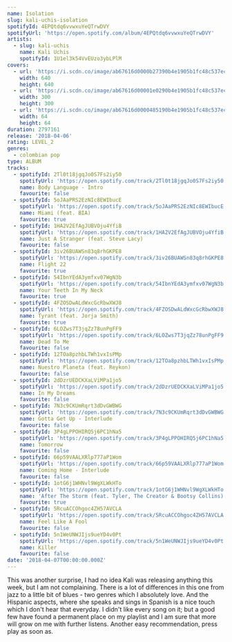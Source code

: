```yaml
---
name: Isolation
slug: kali-uchis-isolation
spotifyId: 4EPQtdq6vvwxuYeQTrwDVY
spotifyUrl: 'https://open.spotify.com/album/4EPQtdq6vvwxuYeQTrwDVY'
artists:
  - slug: kali-uchis
    name: Kali Uchis
    spotifyId: 1U1el3k54VvEUzo3ybLPlM
covers:
  - url: 'https://i.scdn.co/image/ab67616d0000b27390b4e1905b1fc48c537ec053'
    width: 640
    height: 640
  - url: 'https://i.scdn.co/image/ab67616d00001e0290b4e1905b1fc48c537ec053'
    width: 300
    height: 300
  - url: 'https://i.scdn.co/image/ab67616d0000485190b4e1905b1fc48c537ec053'
    width: 64
    height: 64
duration: 2797161
release: '2018-04-06'
rating: LEVEL_2
genres:
  - colombian pop
type: ALBUM
tracks:
  - spotifyId: 2Tl0t18jgqJo0S7Fs2iy50
    spotifyUrl: 'https://open.spotify.com/track/2Tl0t18jgqJo0S7Fs2iy50'
    name: Body Language - Intro
    favourite: false
  - spotifyId: 5oJAaPRS2EzNIc8EWIbucE
    spotifyUrl: 'https://open.spotify.com/track/5oJAaPRS2EzNIc8EWIbucE'
    name: Miami (feat. BIA)
    favourite: true
  - spotifyId: 1HA2V2EfAgJUBVOju4YfiB
    spotifyUrl: 'https://open.spotify.com/track/1HA2V2EfAgJUBVOju4YfiB'
    name: Just A Stranger (feat. Steve Lacy)
    favourite: false
  - spotifyId: 3iv26BUAWSn83q8rhGKPE8
    spotifyUrl: 'https://open.spotify.com/track/3iv26BUAWSn83q8rhGKPE8'
    name: Flight 22
    favourite: true
  - spotifyId: 54IbnYEdA3ymfxv07WgN3b
    spotifyUrl: 'https://open.spotify.com/track/54IbnYEdA3ymfxv07WgN3b'
    name: Your Teeth In My Neck
    favourite: true
  - spotifyId: 4FZOSDwALdWxcGcRbwXWJ8
    spotifyUrl: 'https://open.spotify.com/track/4FZOSDwALdWxcGcRbwXWJ8'
    name: Tyrant (feat. Jorja Smith)
    favourite: true
  - spotifyId: 6LOZws7T3jqZz78unPgFF9
    spotifyUrl: 'https://open.spotify.com/track/6LOZws7T3jqZz78unPgFF9'
    name: Dead To Me
    favourite: false
  - spotifyId: 12TOa8pzhbLTWh1vxIsPMp
    spotifyUrl: 'https://open.spotify.com/track/12TOa8pzhbLTWh1vxIsPMp'
    name: Nuestro Planeta (feat. Reykon)
    favourite: false
  - spotifyId: 2dDzrUEDCKXaLViMPa1jo5
    spotifyUrl: 'https://open.spotify.com/track/2dDzrUEDCKXaLViMPa1jo5'
    name: In My Dreams
    favourite: false
  - spotifyId: 7N3c9CKUmRqrt3dDvGWBWG
    spotifyUrl: 'https://open.spotify.com/track/7N3c9CKUmRqrt3dDvGWBWG'
    name: Gotta Get Up - Interlude
    favourite: false
  - spotifyId: 3P4gLPPOHIRQ5j6PC1hNa5
    spotifyUrl: 'https://open.spotify.com/track/3P4gLPPOHIRQ5j6PC1hNa5'
    name: Tomorrow
    favourite: false
  - spotifyId: 66p59VAALXRlp777aP1Wom
    spotifyUrl: 'https://open.spotify.com/track/66p59VAALXRlp777aP1Wom'
    name: Coming Home - Interlude
    favourite: false
  - spotifyId: 1otG6j1WHNvl9WgXLWkHTo
    spotifyUrl: 'https://open.spotify.com/track/1otG6j1WHNvl9WgXLWkHTo'
    name: 'After The Storm (feat. Tyler, The Creator & Bootsy Collins)'
    favourite: true
  - spotifyId: 5RcuACCOhgoc4ZH57AVCLA
    spotifyUrl: 'https://open.spotify.com/track/5RcuACCOhgoc4ZH57AVCLA'
    name: Feel Like A Fool
    favourite: false
  - spotifyId: 5n1WeUNWJIjs9ueYD4v0Pt
    spotifyUrl: 'https://open.spotify.com/track/5n1WeUNWJIjs9ueYD4v0Pt'
    name: Killer
    favourite: false
date: '2018-04-07T00:00:00.000Z'
---
```

This was another surprise, I had no idea Kali was releasing anything this week, but I am
not complaining. There is a lot of differences in this one from jazz to a little bit of
blues - two genres which I absolutely love. And the Hispanic aspects, where she speaks and
sings in Spanish is a nice touch which I don't hear that everyday. I didn't like every song
on it; but a good few have found a permanent place on my playlist and I am sure that more will
grow on me with further listens. Another easy recommendation, press play as soon as.
